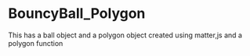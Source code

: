 # BouncyBall_Polygon
This has a ball object and a polygon object created using matter,js and a polygon function
